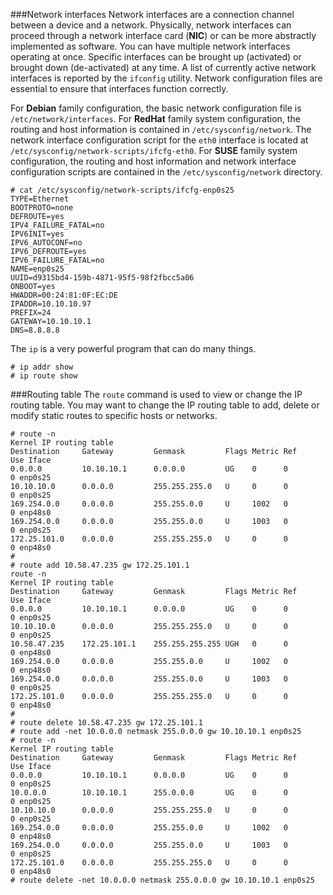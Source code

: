 ###Network interfaces
Network interfaces are a connection channel between a device and a network. Physically, network interfaces can proceed through a network interface card (**NIC**) or can be more abstractly implemented as software. You can have multiple network interfaces operating at once. Specific interfaces can be brought up (activated) or brought down (de-activated) at any time. A list of currently active network interfaces is reported by the ``ifconfig`` utility. Network configuration files are essential to ensure that interfaces function correctly.

For **Debian** family configuration, the basic network configuration file is ``/etc/network/interfaces``. For **RedHat** family system configuration, the routing and host information is contained in ``/etc/sysconfig/network``. The network interface configuration script for the ``eth0`` interface is located at ``/etc/sysconfig/network-scripts/ifcfg-eth0``. For **SUSE** family system configuration, the routing and host information and network interface configuration scripts are contained in the ``/etc/sysconfig/network`` directory.

```
# cat /etc/sysconfig/network-scripts/ifcfg-enp0s25
TYPE=Ethernet
BOOTPROTO=none
DEFROUTE=yes
IPV4_FAILURE_FATAL=no
IPV6INIT=yes
IPV6_AUTOCONF=no
IPV6_DEFROUTE=yes
IPV6_FAILURE_FATAL=no
NAME=enp0s25
UUID=d9315bd4-159b-4871-95f5-98f2fbcc5a06
ONBOOT=yes
HWADDR=00:24:81:0F:EC:DE
IPADDR=10.10.10.97
PREFIX=24
GATEWAY=10.10.10.1
DNS=8.8.8.8
```

The ``ip`` is a very powerful program that can do many things.
```
# ip addr show
# ip route show
```

###Routing table
The ``route`` command is used to view or change the IP routing table. You may want to change the IP routing table to add, delete or modify static routes to specific hosts or networks.

```
# route -n
Kernel IP routing table
Destination     Gateway         Genmask         Flags Metric Ref    Use Iface
0.0.0.0         10.10.10.1      0.0.0.0         UG    0      0        0 enp0s25
10.10.10.0      0.0.0.0         255.255.255.0   U     0      0        0 enp0s25
169.254.0.0     0.0.0.0         255.255.0.0     U     1002   0        0 enp48s0
169.254.0.0     0.0.0.0         255.255.0.0     U     1003   0        0 enp0s25
172.25.101.0    0.0.0.0         255.255.255.0   U     0      0        0 enp48s0
# 
# route add 10.58.47.235 gw 172.25.101.1
route -n
Kernel IP routing table
Destination     Gateway         Genmask         Flags Metric Ref    Use Iface
0.0.0.0         10.10.10.1      0.0.0.0         UG    0      0        0 enp0s25
10.10.10.0      0.0.0.0         255.255.255.0   U     0      0        0 enp0s25
10.58.47.235    172.25.101.1    255.255.255.255 UGH   0      0        0 enp48s0
169.254.0.0     0.0.0.0         255.255.0.0     U     1002   0        0 enp48s0
169.254.0.0     0.0.0.0         255.255.0.0     U     1003   0        0 enp0s25
172.25.101.0    0.0.0.0         255.255.255.0   U     0      0        0 enp48s0
# 
# route delete 10.58.47.235 gw 172.25.101.1
# route add -net 10.0.0.0 netmask 255.0.0.0 gw 10.10.10.1 enp0s25
# route -n
Kernel IP routing table
Destination     Gateway         Genmask         Flags Metric Ref    Use Iface
0.0.0.0         10.10.10.1      0.0.0.0         UG    0      0        0 enp0s25
10.0.0.0        10.10.10.1      255.0.0.0       UG    0      0        0 enp0s25
10.10.10.0      0.0.0.0         255.255.255.0   U     0      0        0 enp0s25
169.254.0.0     0.0.0.0         255.255.0.0     U     1002   0        0 enp48s0
169.254.0.0     0.0.0.0         255.255.0.0     U     1003   0        0 enp0s25
172.25.101.0    0.0.0.0         255.255.255.0   U     0      0        0 enp48s0
# route delete -net 10.0.0.0 netmask 255.0.0.0 gw 10.10.10.1 enp0s25
```

